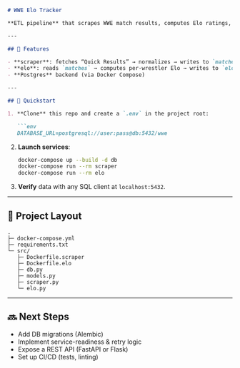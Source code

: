 ````markdown
# WWE Elo Tracker

**ETL pipeline** that scrapes WWE match results, computes Elo ratings, and stores data in Postgres. Docker-Compose–ready.

---

## 🚀 Features

- **scraper**: fetches “Quick Results” → normalizes → writes to `matches` table  
- **elo**: reads `matches` → computes per-wrestler Elo → writes to `elo_history` table  
- **Postgres** backend (via Docker Compose)

---

## 🏃 Quickstart

1. **Clone** this repo and create a `.env` in the project root:

   ```env
   DATABASE_URL=postgresql://user:pass@db:5432/wwe
````

2. **Launch services**:

   ```bash
   docker-compose up --build -d db
   docker-compose run --rm scraper
   docker-compose run --rm elo
   ```

3. **Verify** data with any SQL client at `localhost:5432`.

---

## 📂 Project Layout

```
.
├─ docker-compose.yml
├─ requirements.txt
└─ src/
   ├─ Dockerfile.scraper
   ├─ Dockerfile.elo
   ├─ db.py
   ├─ models.py
   ├─ scraper.py
   └─ elo.py
```

---

## 🔜 Next Steps

* Add DB migrations (Alembic)
* Implement service-readiness & retry logic
* Expose a REST API (FastAPI or Flask)
* Set up CI/CD (tests, linting)

```
```
